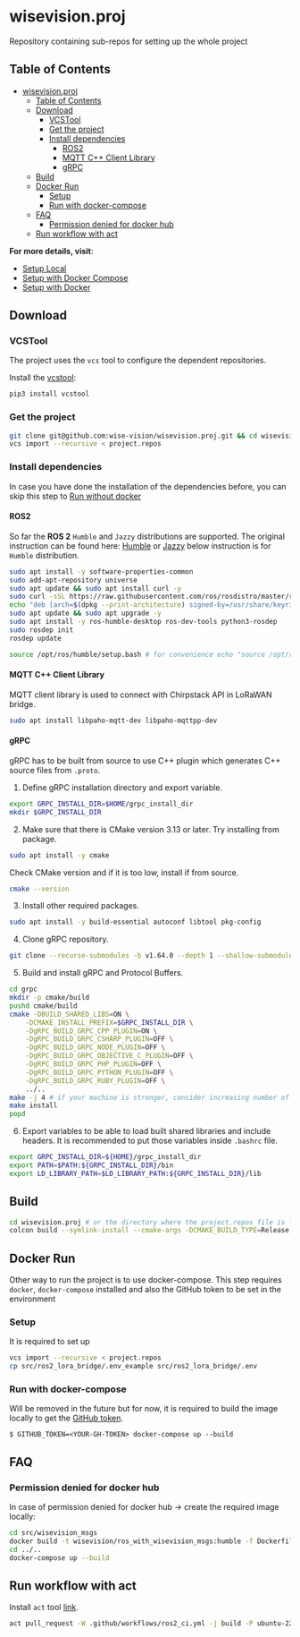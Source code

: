 # wisevision.proj
Repository containing sub-repos for setting up the whole project


## Table of Contents

- [wisevision.proj](#wisevisionproj)
  - [Table of Contents](#table-of-contents)
  - [Download](#download)
    - [VCSTool](#vcstool)
    - [Get the project](#get-the-project)
    - [Install dependencies](#install-dependencies)
      - [ROS2](#ros2)
      - [MQTT C++ Client Library](#mqtt-c-client-library)
      - [gRPC](#grpc)
  - [Build](#build)
  - [Docker Run](#docker-run)
    - [Setup](#setup)
    - [Run with docker-compose](#run-with-docker-compose)
  - [FAQ](#faq)
    - [Permission denied for docker hub](#permission-denied-for-docker-hub)
  - [Run workflow with act](#run-workflow-with-act)

**For more details, visit**:
- [Setup Local](setup_local.md)
- [Setup with Docker Compose](setup_with_docker_compose.md)
- [Setup with Docker](setup_with_docker.md)

## Download 

### VCSTool

The project uses the `vcs` tool to configure the dependent repositories.

Install the [vcstool](https://github.com/dirk-thomas/vcstool):

```bash
pip3 install vcstool
```

### Get the project
```bash
git clone git@github.com:wise-vision/wisevision.proj.git && cd wisevision.proj # git checkout 2411 # (or any other branch/tag) 
vcs import --recursive < project.repos
```


### Install dependencies

In case you have done the installation of the dependencies before, you can skip this step to [Run without docker](#run-without-docker)

#### ROS2

So far the **ROS 2** `Humble` and `Jazzy` distributions are supported. The original instruction can be found here: [Humble](https://docs.ros.org/en/humble/Installation.html) or [Jazzy](https://docs.ros.org/en/jazzy/Installation.html) below instruction is for `Humble` distribution.

```bash
sudo apt install -y software-properties-common
sudo add-apt-repository universe
sudo apt update && sudo apt install curl -y
sudo curl -sSL https://raw.githubusercontent.com/ros/rosdistro/master/ros.key -o /usr/share/keyrings/ros-archive-keyring.gpg
echo "deb [arch=$(dpkg --print-architecture) signed-by=/usr/share/keyrings/ros-archive-keyring.gpg] http://packages.ros.org/ros2/ubuntu $(. /etc/os-release && echo $UBUNTU_CODENAME) main" | sudo tee /etc/apt/sources.list.d/ros2.list > /dev/null
sudo apt update && sudo apt upgrade -y
sudo apt install -y ros-humble-desktop ros-dev-tools python3-rosdep
sudo rosdep init
rosdep update

source /opt/ros/humble/setup.bash # for convenience echo "source /opt/ros/humble/setup.bash" >> ~/.bashrc
```

#### MQTT C++ Client Library

MQTT client library is used to connect with Chirpstack API in LoRaWAN bridge.

```bash
sudo apt install libpaho-mqtt-dev libpaho-mqttpp-dev
```

#### gRPC

gRPC has to be built from source to use C++ plugin which generates C++ source files from `.proto`.

1. Define gRPC installation directory and export variable.
```bash
export GRPC_INSTALL_DIR=$HOME/grpc_install_dir
mkdir $GRPC_INSTALL_DIR
```

2. Make sure that there is CMake version 3.13 or later. Try installing from package.
```bash
sudo apt install -y cmake
```
Check CMake version and if it is too low, install if from source.
```bash
cmake --version
```

3. Install other required packages.
```bash
sudo apt install -y build-essential autoconf libtool pkg-config
```

4. Clone gRPC repository.
```bash
git clone --recurse-submodules -b v1.64.0 --depth 1 --shallow-submodules https://github.com/grpc/grpc
```

5. Build and install gRPC and Protocol Buffers.
```bash
cd grpc
mkdir -p cmake/build
pushd cmake/build
cmake -DBUILD_SHARED_LIBS=ON \
    -DCMAKE_INSTALL_PREFIX=$GRPC_INSTALL_DIR \
    -DgRPC_BUILD_GRPC_CPP_PLUGIN=ON \
    -DgRPC_BUILD_GRPC_CSHARP_PLUGIN=OFF \
    -DgRPC_BUILD_GRPC_NODE_PLUGIN=OFF \
    -DgRPC_BUILD_GRPC_OBJECTIVE_C_PLUGIN=OFF \
    -DgRPC_BUILD_GRPC_PHP_PLUGIN=OFF \
    -DgRPC_BUILD_GRPC_PYTHON_PLUGIN=OFF \
    -DgRPC_BUILD_GRPC_RUBY_PLUGIN=OFF \
    ../..
make -j 4 # if your machine is stronger, consider increasing number of jobs or skip it altogether to run without constraints
make install
popd
```

6. Export variables to be able to load built shared libraries and include headers. It is recommended to put those variables inside `.bashrc` file.
```bash
export GRPC_INSTALL_DIR=${HOME}/grpc_install_dir
export PATH=$PATH:${GRPC_INSTALL_DIR}/bin
export LD_LIBRARY_PATH=$LD_LIBRARY_PATH:${GRPC_INSTALL_DIR}/lib
```

## Build

```bash
cd wisevision.proj # or the directory where the project.repos file is located
colcon build --symlink-install --cmake-args -DCMAKE_BUILD_TYPE=Release
```
<!-- ## Run without docker -->
<!---->
<!-- ```bash -->
<!-- source install/setup.bash -->
<!-- ``` -->
<!---->
<!-- TODO: Add the one liner to run the project -->

## Docker Run

Other way to run the project is to use docker-compose. This step requires `docker`, `docker-compose` installed and also the GitHub token to be set in the environment

### Setup

It is required to set up 

```bash
vcs import --recursive < project.repos
cp src/ros2_lora_bridge/.env_example src/ros2_lora_bridge/.env  
```

### Run with docker-compose

Will be removed in the future but for now, it is required to build the image locally to get the [GitHub token](https://docs.github.com/en/authentication/keeping-your-account-and-data-secure/managing-your-personal-access-tokens).

```
$ GITHUB_TOKEN=<YOUR-GH-TOKEN> docker-compose up --build  
```

## FAQ

### Permission denied for docker hub

In case of permission denied for docker hub -> create the required image locally:

``` bash
cd src/wisevision_msgs
docker build -t wisevision/ros_with_wisevision_msgs:humble -f Dockerfile .
cd ../..
docker-compose up --build
```

## Run workflow with act

Install `act` tool [link](https://github.com/nektos/act).

```bash
act pull_request -W .github/workflows/ros2_ci.yml -j build -P ubuntu-22.04=catthehacker/ubuntu:act-22.04 --secret SSH_KEY="$(cat path/to/your/private_key)"
```
